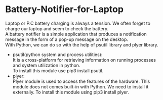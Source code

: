 # Battery-Notifier-for-Laptop

<p>
Laptop or P.C battery charging is always a tension. We often forget to charge our laptop and seem to check the battery.<br>A battery notifier is a simple application that produces a notification message in the form of a pop-up message on the desktop. <br> With Python, we can do so with the help of psutil library and plyer library.
</p>
<ul>
<li> psutil(python system and process utilities): <br>
It is a cross-platform for retrieving information on running processes and system utilization in python.<BR>
To install this module use pip3 install psutil. </li>

</li>
<li> plyer:<br> Plyer module is used to access the features of the hardware. This module does not comes built-in with Python. We need to install it externally. To install this module using pip3 install plyer. </li>
